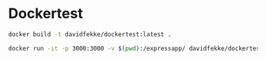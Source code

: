 # Dockertest

```bash
docker build -t davidfekke/dockertest:latest .

docker run -it -p 3000:3000 -v $(pwd):/expressapp/ davidfekke/dockertest
```